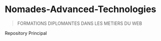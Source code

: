 # Nomades-Advanced-Technologies
> FORMATIONS DIPLOMANTES DANS LES METIERS DU WEB

Repository Principal
